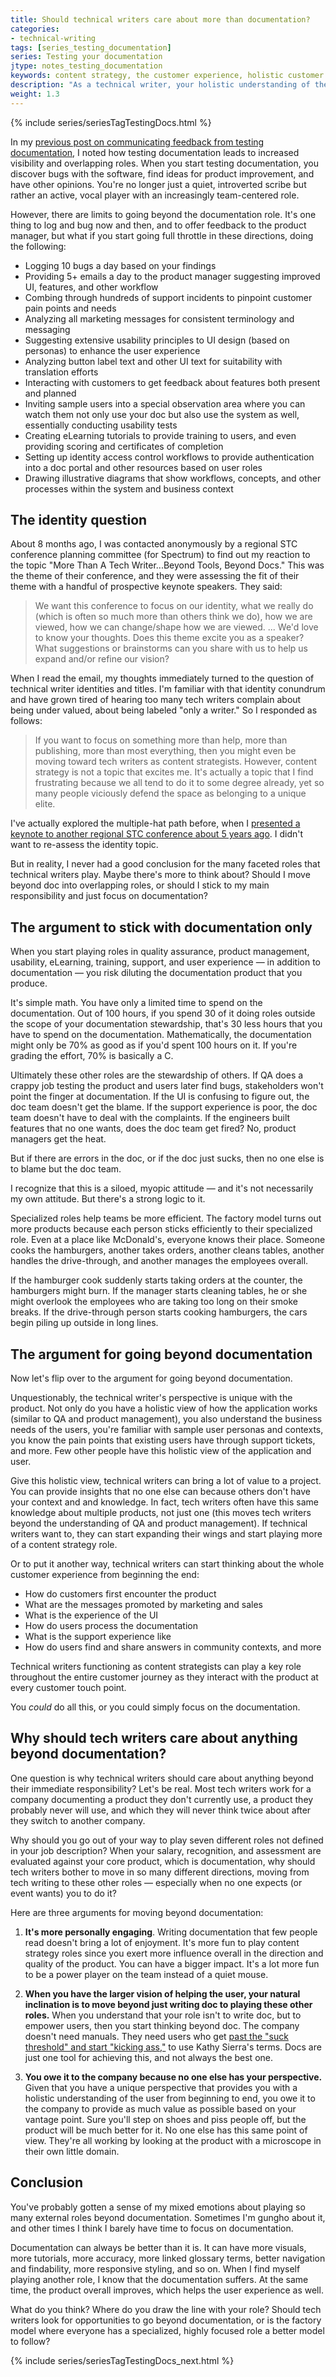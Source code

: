 ```yaml
---
title: Should technical writers care about more than documentation?
categories:
- technical-writing
tags: [series_testing_documentation]
series: Testing your documentation
jtype: notes_testing_documentation
keywords: content strategy, the customer experience, holistic customer journeys
description: "As a technical writer, your holistic understanding of the total customer journey allows you to extend beyond your doc-writing role to wear other hats with usability, quality assurance, product management, training, support, and more. But the more time you spend in these other roles, the less time you have to spend on documentation, which results in a weaker doc product."
weight: 1.3
---
```

{% include series/seriesTagTestingDocs.html %}

In my [previous post on communicating feedback from testing documentation](https://idratherbewriting.com/2015/07/10/communicating-feedback-from-testing/), I noted how testing documentation leads to increased visibility and overlapping roles. When you start testing documentation, you discover bugs with the software, find ideas for product improvement, and have other opinions. You're no longer just a quiet, introverted scribe but rather an active, vocal player with an increasingly team-centered role.

However, there are limits to going beyond the documentation role. It's one thing to log and bug now and then, and to offer feedback to the product manager, but what if you start going full throttle in these directions, doing the following:

* Logging 10 bugs a day based on your findings
* Providing 5+ emails a day to the product manager suggesting improved UI, features, and other workflow
* Combing through hundreds of support incidents to pinpoint customer pain points and needs
* Analyzing all marketing messages for consistent terminology and messaging
* Suggesting extensive usability principles to UI design (based on personas) to enhance the user experience
* Analyzing button label text and other UI text for suitability with translation efforts
* Interacting with customers to get feedback about features both present and planned
* Inviting sample users into a special observation area where you can watch them not only use your doc but also use the system as well, essentially conducting usability tests
* Creating eLearning tutorials to provide training to users, and even providing scoring and certificates of completion
* Setting up identity access control workflows to provide authentication into a doc portal and other resources based on user roles
* Drawing illustrative diagrams that show workflows, concepts, and other processes within the system and business context

## The identity question

About 8 months ago, I was contacted anonymously by a regional STC conference planning committee (for Spectrum) to find out my reaction to the topic "More Than A Tech Writer...Beyond Tools, Beyond Docs." This was the theme of their conference, and they were assessing the fit of their theme with a handful of prospective keynote speakers. They said: 

>We want this conference to focus on our identity, what we really do (which is often so much more than others think we do), how we are viewed, how we can change/shape how we are viewed. ... We'd love to know your thoughts. Does this theme excite you as a speaker? What suggestions or brainstorms can you share with us to help us expand and/or refine our vision?

When I read the email, my thoughts immediately turned to the question of technical writer identities and titles. I'm familiar with that identity conundrum and have grown tired of hearing too many tech writers complain about being under valued, about being labeled "only a writer." So I responded as follows:

>If you want to focus on something more than help, more than publishing, more than most everything, then you might even be moving toward tech writers as content strategists. However, content strategy is not a topic that excites me. It's actually a topic that I find frustrating because we all tend to do it to some degree already, yet so many people viciously defend the space as belonging to a unique elite.  

I've actually explored the multiple-hat path before, when I [presented a keynote to another regional STC conference about 5 years ago](https://idratherbewriting.com/2010/04/11/if-youre-in-atlanta-next-week-be-sure-to-check-out-currents/). I didn't want to re-assess the identity topic. 

But in reality, I never had a good conclusion for the many faceted roles that technical writers play. Maybe there's more to think about? Should I move beyond doc into overlapping roles, or should I stick to my main responsibility and just focus on documentation?

## The argument to stick with documentation only

When you start playing roles in quality assurance, product management, usability, eLearning, training, support, and user experience — in addition to documentation — you risk diluting the documentation product that you produce. 

It's simple math. You have only a limited time to spend on the documentation. Out of 100 hours, if you spend 30 of it doing roles outside the scope of your documentation stewardship, that's 30 less hours that you have to spend on the documentation. Mathematically, the documentation might only be 70% as good as if you'd spent 100 hours on it. If you're grading the effort, 70% is basically a C.

Ultimately these other roles are the stewardship of others. If QA does a crappy job testing the product and users later find bugs, stakeholders won't point the finger at documentation. If the UI is confusing to figure out, the doc team doesn't get the blame. If the support experience is poor, the doc team doesn't have to deal with the complaints. If the engineers built features that no one wants, does the doc team get fired? No, product managers get the heat. 

But if there are errors in the doc, or if the doc just sucks, then no one else is to blame but the doc team.

I recognize that this is a siloed, myopic attitude — and it's not necessarily my own attitude. But there's a strong logic to it.

Specialized roles help teams be more efficient. The factory model turns out more products because each person sticks efficiently to their specialized role. Even at a place like McDonald's, everyone knows their place. Someone cooks the hamburgers, another takes orders, another cleans tables, another handles the drive-through, and another manages the employees overall. 

If the hamburger cook suddenly starts taking orders at the counter, the hamburgers might burn. If the manager starts cleaning tables, he or she might overlook the employees who are taking too long on their smoke breaks. If the drive-through person starts cooking hamburgers, the cars begin piling up outside in long lines.

## The argument for going beyond documentation

Now let's flip over to the argument for going beyond documentation. 

Unquestionably, the technical writer's perspective is unique with the product. Not only do you have a holistic view of how the application works (similar to QA and product management), you also understand the business needs of the users, you're familiar with sample user personas and contexts, you know the pain points that existing users have through support tickets, and more. Few other people have this holistic view of the application and user.

Give this holistic view, technical writers can bring a lot of value to a project. You can provide insights that no one else can because others don't have your context and and knowledge. In fact, tech writers often have this same knowledge about multiple products, not just one (this moves tech writers beyond the understanding of QA and product management). If technical writers want to, they can start expanding their wings and start playing more of a content strategy role.

Or to put it another way, technical writers can start thinking about the whole customer experience from beginning the end: 

* How do customers first encounter the product
* What are the messages promoted by marketing and sales
* What is the experience of the UI
* How do users process the documentation
* What is the support experience like
* How do users find and share answers in community contexts, and more

Technical writers functioning as content strategists can play a key role throughout the entire customer journey as they interact with the product at every customer touch point.

You *could* do all this, or you could simply focus on the documentation. 

## Why should tech writers care about anything beyond documentation?

One question is why technical writers should care about anything beyond their immediate responsibility? Let's be real. Most tech writers work for a company documenting a product they don't currently use, a product they probably never will use, and which they will never think twice about after they switch to another company.

Why should you go out of your way to play seven different roles not defined in your job description? When your salary, recognition, and assessment are evaluated against your core product, which is documentation, why should tech writers bother to move in so many different directions, moving from tech writing to these other roles &mdash; especially when no one expects (or event wants) you to do it?

Here are three arguments for moving beyond documentation:

1. **It's more personally engaging**. Writing documentation that few people read doesn't bring a lot of enjoyment. It's more fun to play content strategy roles since you exert more influence overall in the direction and quality of the product. You can have a bigger impact. It's a lot more fun to be a  power player on the team instead of a quiet mouse.

2. **When you have the larger vision of helping the user, your natural inclination is to move beyond just writing doc to playing these other roles.** When you understand that your role isn't to write doc, but to empower users, then you start thinking beyond doc. The company doesn't need manuals. They need users who get [past the "suck threshold" and start "kicking ass,"](http://headrush.typepad.com/creating_passionate_users/2005/10/getting_users_p.html) to use Kathy Sierra's terms. Docs are just one tool for achieving this, and not always the best one.

3. **You owe it to the company because no one else has your perspective.**  Given that you have a unique perspective that provides you with a holistic understanding of the user from beginning to end, you owe it to the company to provide as much value as possible based on your vantage point. Sure you'll step on shoes and piss people off, but the product will be much better for it. No one else has this same point of view. They're all working by looking at the product with a microscope in their own little domain. 

## Conclusion
You've probably gotten a sense of my mixed emotions about playing so many external roles beyond documentation. Sometimes I'm gungho about it, and other times I think I barely have time to focus on documentation. 

Documentation can always be better than it is. It can have more visuals, more tutorials, more accuracy, more linked glossary terms, better navigation and findability, more responsive styling, and so on. When I find myself playing another role, I know that the documentation suffers. At the same time, the product overall improves, which helps the user experience as well.

What do you think? Where do you draw the line with your role? Should tech writers look for opportunities to go beyond documentation, or is the factory model where everyone has a specialized, highly focused role a better model to follow?

{% include series/seriesTagTestingDocs_next.html %}